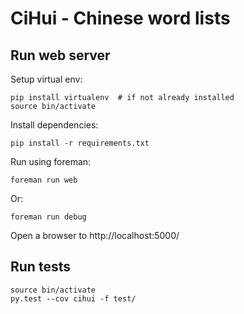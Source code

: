 # CiHui - Chinese word lists

## Run web server

Setup virtual env:

    pip install virtualenv  # if not already installed
    source bin/activate

Install dependencies:

    pip install -r requirements.txt

Run using foreman:

    foreman run web

Or:

    foreman run debug

Open a browser to http://localhost:5000/

## Run tests

    source bin/activate
    py.test --cov cihui -f test/
